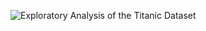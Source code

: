 ![Exploratory Analysis of the Titanic Dataset](https://upload.wikimedia.org/wikipedia/commons/thumb/b/ba/Data_visualization_process_v1.png/800px-Data_visualization_process_v1.png)
<center><a href="https://jkarakas.github.io/Exploratory-Analysis-of-the-Titanic-Dataset/"> </a><br></center>





